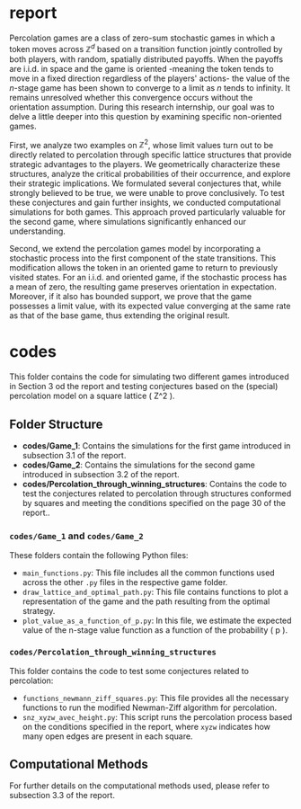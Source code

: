 # report

Percolation games are a class of zero-sum stochastic games in which a token moves across $\mathbb{Z}^d$ based on a transition function jointly controlled by both players, with random, spatially distributed payoffs. When the payoffs are i.i.d. in space and the game is oriented -meaning the token tends to move in a fixed direction regardless of the players' actions- the value of the $n$-stage game has been shown to converge to a limit as $n$ tends to infinity. It remains unresolved whether this convergence occurs without the orientation assumption. During this research internship, our goal was to delve a little deeper into this question by examining specific non-oriented games. 

First, we analyze two examples on $\mathbb{Z}^2$, whose limit values turn out to be directly related to percolation through specific lattice structures that provide strategic advantages to the players. We geometrically characterize these structures, analyze the critical probabilities of their occurrence, and explore their strategic implications. We formulated several conjectures that, while strongly believed to be true, we were unable to prove conclusively. To test these conjectures and gain further insights, we conducted computational simulations for both games. This approach proved particularly valuable for the second game, where simulations significantly enhanced our understanding.

Second, we extend the percolation games model by incorporating a stochastic process into the first component of the state transitions. This modification allows the token in an oriented game to return to previously visited states. For an i.i.d. and oriented game, if the stochastic process has a mean of zero, the resulting game preserves orientation in expectation. Moreover, if it also has bounded support, we prove that the game possesses a limit value, with its expected value converging at the same rate as that of the base game, thus extending the original result.

# codes

This folder contains the code for simulating two different games introduced in Section 3 od the report and testing conjectures based on the (special) percolation model on a square lattice \( Z^2 \). 

## Folder Structure

- **codes/Game_1**: Contains the simulations for the first game introduced in subsection 3.1 of the report.
- **codes/Game_2**: Contains the simulations for the second game introduced in subsection 3.2 of the report.
- **codes/Percolation_through_winning_structures**: Contains the code to test the conjectures related to percolation through structures conformed by squares and meeting the conditions specified on the page 30 of the report..

### `codes/Game_1` and `codes/Game_2`
These folders contain the following Python files:

- `main_functions.py`: This file includes all the common functions used across the other `.py` files in the respective game folder.
- `draw_lattice_and_optimal_path.py`: This file contains functions to plot a representation of the game and the path resulting from the optimal strategy.
- `plot_value_as_a_function_of_p.py`: In this file, we estimate the expected value of the n-stage value function as a function of the probability \( p \).

### `codes/Percolation_through_winning_structures`
This folder contains the code to test some conjectures related to percolation:

- `functions_newmann_ziff_squares.py`: This file provides all the necessary functions to run the modified Newman-Ziff algorithm for percolation.
- `snz_xyzw_avec_height.py`: This script runs the percolation process based on the conditions specified in the report, where `xyzw` indicates how many open edges are present in each square.

## Computational Methods

For further details on the computational methods used, please refer to subsection 3.3 of the report.




